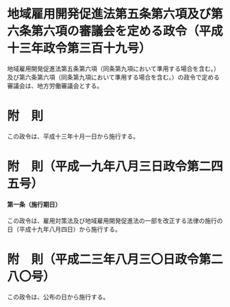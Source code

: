 # 地域雇用開発促進法第五条第六項及び第六条第六項の審議会を定める政令（平成十三年政令第三百十九号）
地域雇用開発促進法第五条第六項（同条第九項において準用する場合を含む。）及び第六条第六項（同条第九項において準用する場合を含む。）の政令で定める審議会は、地方労働審議会とする。
# 附　則
この政令は、平成十三年十月一日から施行する。
# 附　則（平成一九年八月三日政令第二四五号）
#### 第一条（施行期日）
この政令は、雇用対策法及び地域雇用開発促進法の一部を改正する法律の施行の日（平成十九年八月四日）から施行する。
# 附　則（平成二三年八月三〇日政令第二八〇号）
この政令は、公布の日から施行する。
